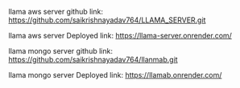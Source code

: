 llama aws server github link: https://github.com/saikrishnayadav764/LLAMA_SERVER.git

llama aws server Deployed link: https://llama-server.onrender.com/

llama mongo server github link: https://github.com/saikrishnayadav764/llanmab.git

llama mongo server Deployed link: https://llamab.onrender.com/
